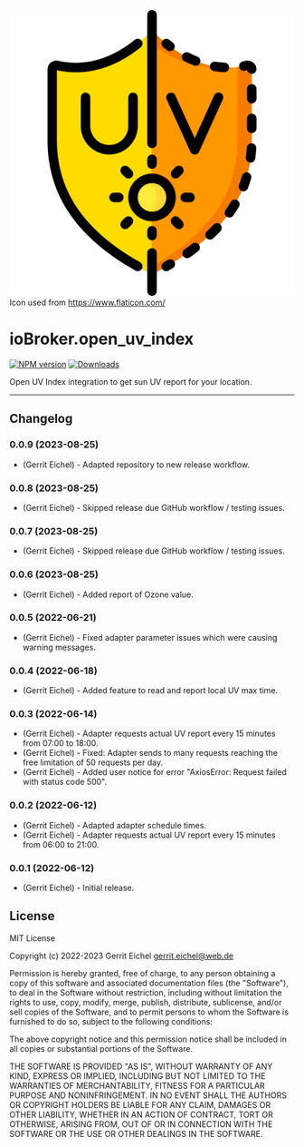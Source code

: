 ![Logo](admin/open_uv_index.png)
Icon used from <https://www.flaticon.com/>

# ioBroker.open_uv_index

[![NPM version](https://img.shields.io/npm/v/iobroker.open_uv_index?style=flat-square)](https://www.npmjs.com/package/iobroker.open_uv_index)
[![Downloads](https://img.shields.io/npm/dm/iobroker.open_uv_index?label=npm%20downloads&style=flat-square)](https://www.npmjs.com/package/iobroker.open_uv_index)

Open UV Index integration to get sun UV report for your location.

**************************************************************************************************************

## Changelog
<!--### **WORK IN PROGRESS**-->
### 0.0.9 (2023-08-25)
* (Gerrit Eichel) - Adapted repository to new release workflow.

### 0.0.8 (2023-08-25)
* (Gerrit Eichel) - Skipped release due GitHub workflow / testing issues.

### 0.0.7 (2023-08-25)
* (Gerrit Eichel) - Skipped release due GitHub workflow / testing issues.

### 0.0.6 (2023-08-25)
* (Gerrit Eichel) - Added report of Ozone value.

### 0.0.5 (2022-06-21)
* (Gerrit Eichel) - Fixed adapter parameter issues which were causing warning messages.

### 0.0.4 (2022-06-18)
* (Gerrit Eichel) - Added feature to read and report local UV max time.

### 0.0.3 (2022-06-14)
* (Gerrit Eichel) - Adapter requests actual UV report every 15 minutes from 07:00 to 18:00.
* (Gerrit Eichel) - Fixed: Adapter sends to many requests reaching the free limitation of 50 requests per day.
* (Gerrit Eichel) - Added user notice for error "AxiosError: Request failed with status code 500".

### 0.0.2 (2022-06-12)
* (Gerrit Eichel) - Adapted adapter schedule times.
* (Gerrit Eichel) - Adapter requests actual UV report every 15 minutes from 06:00 to 21:00.

### 0.0.1 (2022-06-12)
* (Gerrit Eichel) - Initial release.

## License
MIT License

Copyright (c) 2022-2023 Gerrit Eichel <gerrit.eichel@web.de>

Permission is hereby granted, free of charge, to any person obtaining a copy
of this software and associated documentation files (the "Software"), to deal
in the Software without restriction, including without limitation the rights
to use, copy, modify, merge, publish, distribute, sublicense, and/or sell
copies of the Software, and to permit persons to whom the Software is
furnished to do so, subject to the following conditions:

The above copyright notice and this permission notice shall be included in all
copies or substantial portions of the Software.

THE SOFTWARE IS PROVIDED "AS IS", WITHOUT WARRANTY OF ANY KIND, EXPRESS OR
IMPLIED, INCLUDING BUT NOT LIMITED TO THE WARRANTIES OF MERCHANTABILITY,
FITNESS FOR A PARTICULAR PURPOSE AND NONINFRINGEMENT. IN NO EVENT SHALL THE
AUTHORS OR COPYRIGHT HOLDERS BE LIABLE FOR ANY CLAIM, DAMAGES OR OTHER
LIABILITY, WHETHER IN AN ACTION OF CONTRACT, TORT OR OTHERWISE, ARISING FROM,
OUT OF OR IN CONNECTION WITH THE SOFTWARE OR THE USE OR OTHER DEALINGS IN THE
SOFTWARE.